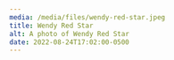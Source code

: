 ```yaml
---
media: /media/files/wendy-red-star.jpeg
title: Wendy Red Star
alt: A photo of Wendy Red Star
date: 2022-08-24T17:02:00-0500
---
```

